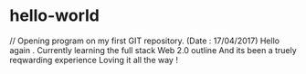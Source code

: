 # hello-world
// Opening program on my first GIT repository. (Date : 17/04/2017)
Hello again . Currently learning the full stack Web 2.0 outline
And its been a truely reqwarding experience 
Loving it all the way ! 
